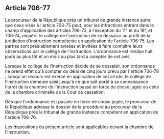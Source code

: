 Article 706-77
----
Le procureur de la République près un tribunal de grande instance autre que ceux
visés à l'article 706-75 peut, pour les infractions entrant dans le champ
d'application des articles 706-73, à l'exception du 11° et du 18°, et 706-74,
requérir le collège de l'instruction de se dessaisir au profit de la juridiction
d'instruction compétente en application de l'article 706-75. Les parties sont
préalablement avisées et invitées à faire connaître leurs observations par le
collège de l'instruction. L'ordonnance est rendue huit jours au plus tôt et un
mois au plus tard à compter de cet avis.

Lorsque le collège de l'instruction décide de se dessaisir, son ordonnance ne
prend effet qu'à compter du délai de cinq jours prévu par l'article 706-78 ;
lorsqu'un recours est exercé en application de cet article, le collège de
l'instruction demeure saisi jusqu'à ce que soit porté à sa connaissance l'arrêt
de la chambre de l'instruction passé en force de chose jugée ou celui de la
chambre criminelle de la Cour de cassation.

Dès que l'ordonnance est passée en force de chose jugée, le procureur de la
République adresse le dossier de la procédure au procureur de la République près
le tribunal de grande instance compétent en application de l'article 706-76.

Les dispositions du présent article sont applicables devant la chambre de
l'instruction.
